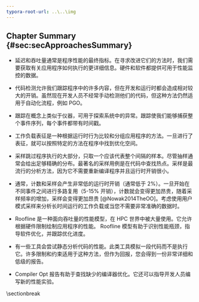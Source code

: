 ```yaml
---
typora-root-url: ..\..\img
---
```


## Chapter Summary {#sec:secApproachesSummary}


* 延迟和吞吐量通常是程序性能的最终指标。在寻求改进它们的方法时，我们需要获取有关应用程序如何执行的更详细信息。硬件和软件都提供可用于性能监控的数据。

* 代码检测允许我们跟踪程序中的许多内容，但在开发和运行时都会造成相对较大的开销。虽然现在开发人员不经常手动检测他们的代码，但这种方法仍然适用于自动化流程，例如 PGO。

* 跟踪在概念上类似于仪器，可用于探索系统中的异常。跟踪使我们能够捕获整个事件序列，每个事件都带有时间戳。

* 工作负载表征是一种根据运行时行为比较和分组应用程序的方法。一旦进行了表征，就可以按照特定的方法在程序中找到优化空间。

* 采样跳过程序执行的大部分，只取一个应该代表整个间隔的样本。尽管抽样通常会给出足够精确的分布。最著名的采样用例是在代码中查找热点。采样是最流行的分析方法，因为它不需要重新编译程序并且运行时开销很小。

* 通常，计数和采样会产生非常低的运行时开销（通常低于 2%）。一旦开始在不同事件之间进行多路复用（5-15% 开销），计数就会变得更加昂贵，随着采样频率的增加，采样会变得更加昂贵 [@Nowak2014TheOO]。考虑使用用户模式采样来分析长时间运行的工作负载或当您不需要非常准确的数据时。

* Roofline 是一种面向吞吐量的性能模型，在 HPC 世界中被大量使用。它允许根据硬件限制绘制应用程序的性能。 Roofline 模型有助于识别性能瓶颈，指导软件优化，并跟踪优化进度。

* 有一些工具会尝试静态分析代码的性能。此类工具模拟一段代码而不是执行它。许多限制和约束适用于这种方法，但作为回报，您会得到一份非常详细和低级的报告。

* Compiler Opt 报告有助于查找缺少的编译器优化。它还可以指导开发人员编写新的性能实验。

\sectionbreak



